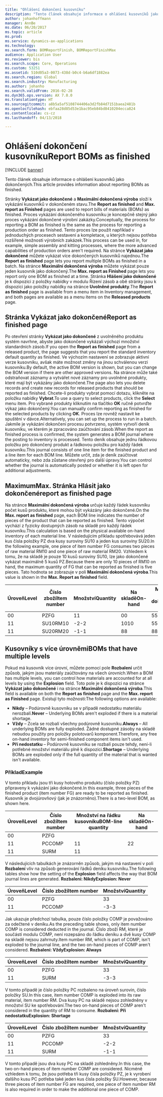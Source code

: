 ```yaml
---
title: "Ohlášení dokončení kusovníku"
description: "Tento článek obsahuje informace o ohlášení kusovníků jako dokončených."
author: johanhoffmann
manager: AnnBe
ms.date: 06/20/2017
ms.topic: article
ms.prod: 
ms.service: dynamics-ax-applications
ms.technology: 
ms.search.form: BOMReportFinish, BOMReportFinishMax
audience: Application User
ms.reviewer: bis
ms.search.scope: Core, Operations
ms.custom: 53251
ms.assetid: 510d05a3-0073-438d-b0c4-b6a6df1882ea
ms.search.region: Global
ms.search.industry: Manufacturing
ms.author: johanho
ms.search.validFrom: 2016-02-28
ms.dyn365.ops.version: AX 7.0.0
ms.translationtype: HT
ms.sourcegitcommit: a8b5a5af5108744406a3d2fb84d7151baea2481b
ms.openlocfilehash: ebfaa28d85d53e1bac95eb84bd8410204ecca824
ms.contentlocale: cs-cz
ms.lasthandoff: 04/13/2018

---
```


# <a name="report-boms-as-finished"></a><span data-ttu-id="4b751-103">Ohlášení dokončení kusovníku</span><span class="sxs-lookup"><span data-stu-id="4b751-103">Report BOMs as finished</span></span>

[!INCLUDE [banner](../includes/banner.md)]

<span data-ttu-id="4b751-104">Tento článek obsahuje informace o ohlášení kusovníků jako dokončených.</span><span class="sxs-lookup"><span data-stu-id="4b751-104">This article provides information about reporting BOMs as finished.</span></span>

<span data-ttu-id="4b751-105">Stránky **Vykázat jako dokončené** a **Maximální dokončená výroba** složí k vykázání kusovníků v dokončeném stavu.</span><span class="sxs-lookup"><span data-stu-id="4b751-105">The **Report as finished** and **Max. report as Finished** pages are used to report bills of materials (BOMs) as finished.</span></span> <span data-ttu-id="4b751-106">Proces vykázání dokončeného kusovníku je koncepčně stejný jako proces vykázání dokončené výrobní zakázky.</span><span class="sxs-lookup"><span data-stu-id="4b751-106">Conceptually, the process for reporting a BOM as finished is the same as the process for reporting a production order as finished.</span></span> <span data-ttu-id="4b751-107">Tento proces lze použít například v jednoduchých procesech sestavení a kompletace, u kterých nejsou potřeba rozšířené možnosti výrobních zakázek.</span><span class="sxs-lookup"><span data-stu-id="4b751-107">This process can be used in, for example, simple assembly and kitting processes, where the more advanced capabilities of production orders aren't required.</span></span> <span data-ttu-id="4b751-108">Na stránce **Vykázat jako dokončené** můžete vykázat více dokončených kusovníků najednou.</span><span class="sxs-lookup"><span data-stu-id="4b751-108">The **Report as finished** page lets you report multiple BOMs as finished in a batch.</span></span> <span data-ttu-id="4b751-109">Na stránce **Maximální dokončená výroba** můžete vykázat pouze jeden kusovník jako dokončený.</span><span class="sxs-lookup"><span data-stu-id="4b751-109">The **Max. report as Finished** page lets you report only one BOM as finished at a time.</span></span> <span data-ttu-id="4b751-110">Stránka **Hlášení jako dokončené** je k dispozici z položky nabídky v modulu Řízení zásob a obě stránky jsou k dispozici jako položky nabídky na stránce **Uvolněné produkty**.</span><span class="sxs-lookup"><span data-stu-id="4b751-110">The **Report as finished** page is available from a menu item in Inventory management, and both pages are available as a menu items on the **Released products** page.</span></span>

## <a name="report-as-finished-page"></a><span data-ttu-id="4b751-111">Stránka Vykázat jako dokončené</span><span class="sxs-lookup"><span data-stu-id="4b751-111">Report as finished page</span></span>
<span data-ttu-id="4b751-112">Po otevření stránky **Vykázat jako dokončené** z uvolněného produktu systém navrhne, abyste jako dokončené vykázali výchozí množství standardních zásob.</span><span class="sxs-lookup"><span data-stu-id="4b751-112">If you open the **Report as finished** page from a released product, the page suggests that you report the standard inventory default quantity as finished.</span></span> <span data-ttu-id="4b751-113">Ve výchozím nastavení se zobrazuje aktivní verze kusovníku, avšak máte možnost změny na jinou schválenou verzi kusovníku.</span><span class="sxs-lookup"><span data-stu-id="4b751-113">By default, the active BOM version is shown, but you can change the BOM version if there are other approved versions.</span></span> <span data-ttu-id="4b751-114">Na stránce může také odstraňovat záznamy a vytvářet nové záznamy pro uvolněné produkty, které mají být vykázány jako dokončené.</span><span class="sxs-lookup"><span data-stu-id="4b751-114">The page also lets you delete records and create new records for released products that should be reported as finished.</span></span> <span data-ttu-id="4b751-115">Chcete-li produkty vybrat pomocí dotazu, klikněte na položku nabídky **Vybrat**.</span><span class="sxs-lookup"><span data-stu-id="4b751-115">To use a query to select products, click the **Select** menu item.</span></span> <span data-ttu-id="4b751-116">Pro vybrané produkty kliknutím na tlačítko **OK** ručně potvrďte výkaz jako dokončený.</span><span class="sxs-lookup"><span data-stu-id="4b751-116">You can manually confirm reporting as finished for the selected products by clicking **OK**.</span></span> <span data-ttu-id="4b751-117">Proces lze rovněž nastavit ke spuštění v dávce.</span><span class="sxs-lookup"><span data-stu-id="4b751-117">Alternatively, you can set up the process to run in a batch.</span></span> <span data-ttu-id="4b751-118">Jakmile je vykázání dokončení procesu potvrzeno, systém vytvoří deník kusovníku, ve kterém je zpracováno zaúčtování zásob.</span><span class="sxs-lookup"><span data-stu-id="4b751-118">When the report as finished process is confirmed, the system generates a BOM journal where the posting to inventory is processed.</span></span> <span data-ttu-id="4b751-119">Tento deník obsahuje jednu řádkovou položku pro dokončený produkt a řádkovou položku pro každý řádek kusovníku.</span><span class="sxs-lookup"><span data-stu-id="4b751-119">This journal consists of one line item for the finished product and a line item for each BOM line.</span></span> <span data-ttu-id="4b751-120">Můžete určit, zda je deník zaúčtovat automaticky, nebo zda zůstane otevřený pro další úpravy.</span><span class="sxs-lookup"><span data-stu-id="4b751-120">You can control whether the journal is automatically posted or whether it is left open for additional adjustments.</span></span>

## <a name="max-report-as-finished-page"></a><span data-ttu-id="4b751-121">Maximum</span><span class="sxs-lookup"><span data-stu-id="4b751-121">Max.</span></span> <span data-ttu-id="4b751-122">Stránka Hlásit jako dokončené</span><span class="sxs-lookup"><span data-stu-id="4b751-122">report as finished page</span></span>
<span data-ttu-id="4b751-123">Na stránce **Maximální dokončená výroba** určuje každý řádek kusovníku počet kusů produktu, které mohou být vykázány jako dokončené.</span><span class="sxs-lookup"><span data-stu-id="4b751-123">On the **Max. report as finished** page, each BOM line indicates the number of pieces of the product that can be reported as finished.</span></span> <span data-ttu-id="4b751-124">Tento výpočet vychází z fyzicky dostupných zásob na skladě pro každý řádek kusovníku.</span><span class="sxs-lookup"><span data-stu-id="4b751-124">This calculation is based on the physical available on-hand inventory of each material line.</span></span> <span data-ttu-id="4b751-125">V následujícím příkladu spotřebovává jeden kus čísla položky PZ dva kusy suroviny SU10 a jeden kus suroviny SU20.</span><span class="sxs-lookup"><span data-stu-id="4b751-125">In the following example, one piece of item number FG consumes two pieces of raw material RM10 and one piece of raw material RM20.</span></span> <span data-ttu-id="4b751-126">Vzhledem k tomu, že na skladě je pouze 10 kusů suroviny SU10, lze jako dokončené vykázat maximálně 5 kusů PZ.</span><span class="sxs-lookup"><span data-stu-id="4b751-126">Because there are only 10 pieces of RM10 on hand, the maximum quantity of FG that can be reported as finished is five pieces.</span></span> <span data-ttu-id="4b751-127">Tato hodnota se zobrazuje v poli **Maximální dokončená výroba**.</span><span class="sxs-lookup"><span data-stu-id="4b751-127">This value is shown in the **Max. Report as finished** field.</span></span>

| <span data-ttu-id="4b751-128">Úroveň</span><span class="sxs-lookup"><span data-stu-id="4b751-128">Level</span></span> | <span data-ttu-id="4b751-129">Číslo zboží</span><span class="sxs-lookup"><span data-stu-id="4b751-129">Item number</span></span> | <span data-ttu-id="4b751-130">Množství</span><span class="sxs-lookup"><span data-stu-id="4b751-130">Quantity</span></span> | <span data-ttu-id="4b751-131">Na skladě</span><span class="sxs-lookup"><span data-stu-id="4b751-131">On-hand</span></span> | <span data-ttu-id="4b751-132">Maximum</span><span class="sxs-lookup"><span data-stu-id="4b751-132">Max.</span></span> <span data-ttu-id="4b751-133">Hlášení jako dokončené</span><span class="sxs-lookup"><span data-stu-id="4b751-133">Report as finished</span></span> |
|-------|-------------|----------|---------|-------------------------|
| <span data-ttu-id="4b751-134">0</span><span class="sxs-lookup"><span data-stu-id="4b751-134">0</span></span>     | <span data-ttu-id="4b751-135">PZ</span><span class="sxs-lookup"><span data-stu-id="4b751-135">FG</span></span>          |  <span data-ttu-id="4b751-136">1</span><span class="sxs-lookup"><span data-stu-id="4b751-136">1</span></span>       | <span data-ttu-id="4b751-137">0</span><span class="sxs-lookup"><span data-stu-id="4b751-137">0</span></span>       | <span data-ttu-id="4b751-138">5</span><span class="sxs-lookup"><span data-stu-id="4b751-138">5</span></span>                       |
| <span data-ttu-id="4b751-139">1</span><span class="sxs-lookup"><span data-stu-id="4b751-139">1</span></span>     | <span data-ttu-id="4b751-140">SU10</span><span class="sxs-lookup"><span data-stu-id="4b751-140">RM10</span></span>        | <span data-ttu-id="4b751-141">-2</span><span class="sxs-lookup"><span data-stu-id="4b751-141">-2</span></span>       | <span data-ttu-id="4b751-142">10</span><span class="sxs-lookup"><span data-stu-id="4b751-142">10</span></span>      | <span data-ttu-id="4b751-143">5</span><span class="sxs-lookup"><span data-stu-id="4b751-143">5</span></span>                       |
| <span data-ttu-id="4b751-144">1</span><span class="sxs-lookup"><span data-stu-id="4b751-144">1</span></span>     | <span data-ttu-id="4b751-145">SU20</span><span class="sxs-lookup"><span data-stu-id="4b751-145">RM20</span></span>        | <span data-ttu-id="4b751-146">-1</span><span class="sxs-lookup"><span data-stu-id="4b751-146">-1</span></span>       |  <span data-ttu-id="4b751-147">8</span><span class="sxs-lookup"><span data-stu-id="4b751-147">8</span></span>      | <span data-ttu-id="4b751-148">8</span><span class="sxs-lookup"><span data-stu-id="4b751-148">8</span></span>                       |

## <a name="boms-that-have-multiple-levels"></a><span data-ttu-id="4b751-149">Kusovníky s více úrovněmi</span><span class="sxs-lookup"><span data-stu-id="4b751-149">BOMs that have multiple levels</span></span>
<span data-ttu-id="4b751-150">Pokud má kusovník více úrovní, můžete pomocí pole **Rozbalení** určit způsob, jakým jsou materiály zaúčtovány na všech úrovních.</span><span class="sxs-lookup"><span data-stu-id="4b751-150">When a BOM has multiple levels, you can control how materials are accounted for at all levels by using the **Explosion** field.</span></span> <span data-ttu-id="4b751-151">Toto pole je k dispozici na stránce **Vykázat jako dokončené** i na stránce **Maximální dokončená výroba**.</span><span class="sxs-lookup"><span data-stu-id="4b751-151">This field is available on both the **Report as finished** page and the **Max. report as Finished** page.</span></span> <span data-ttu-id="4b751-152">Existují tyto možnosti:</span><span class="sxs-lookup"><span data-stu-id="4b751-152">The following options are available:</span></span>

-   <span data-ttu-id="4b751-153">**Nikdy** – Podúrovně kusovníku se v případě nedostatku materiálu nerozbalí.</span><span class="sxs-lookup"><span data-stu-id="4b751-153">**Never** – Underlying BOMs aren't exploded if there is a material shortage.</span></span>
-   <span data-ttu-id="4b751-154">**Vždy** – Zcela se rozbalí všechny podúrovně kusovníku.</span><span class="sxs-lookup"><span data-stu-id="4b751-154">**Always** – All underlying BOMs are fully exploded.</span></span> <span data-ttu-id="4b751-155">Žádné dostupné zásoby na skladě nebudou použity pro položky polotovarů komponent.</span><span class="sxs-lookup"><span data-stu-id="4b751-155">Therefore, any free on-hand inventory for semi-finished component items isn't used.</span></span>
-   <span data-ttu-id="4b751-156">**Pří nedostatku** – Podúrovně kusovníku se rozbalí pouze tehdy, není-li potřebné množství materiálu plně k dispozici.</span><span class="sxs-lookup"><span data-stu-id="4b751-156">**Shortage** – Underlying BOMs are exploded only if the full quantity of the material that is wanted isn't available.</span></span>

### <a name="example"></a><span data-ttu-id="4b751-157">Příklad</span><span class="sxs-lookup"><span data-stu-id="4b751-157">Example</span></span>

<span data-ttu-id="4b751-158">V tomto příkladu jsou tři kusy hotového produktu (číslo položky PZ) připraveny k vykázání jako dokončené.</span><span class="sxs-lookup"><span data-stu-id="4b751-158">In this example, three pieces of the finished product (item number FG) are ready to be reported as finished.</span></span> <span data-ttu-id="4b751-159">Kusovník je dvojúrovňový (jak je znázorněno).</span><span class="sxs-lookup"><span data-stu-id="4b751-159">There is a two-level BOM, as shown here.</span></span>

| <span data-ttu-id="4b751-160">Úroveň</span><span class="sxs-lookup"><span data-stu-id="4b751-160">Level</span></span> | <span data-ttu-id="4b751-161">Číslo zboží</span><span class="sxs-lookup"><span data-stu-id="4b751-161">Item number</span></span> | <span data-ttu-id="4b751-162">Množství na řádku kusovníku</span><span class="sxs-lookup"><span data-stu-id="4b751-162">BOM-line quantity</span></span> | <span data-ttu-id="4b751-163">Na skladě</span><span class="sxs-lookup"><span data-stu-id="4b751-163">On-hand</span></span> |
|-------|-------------|-------------------|---------|
| <span data-ttu-id="4b751-164">0</span><span class="sxs-lookup"><span data-stu-id="4b751-164">0</span></span>     | <span data-ttu-id="4b751-165">PZ</span><span class="sxs-lookup"><span data-stu-id="4b751-165">FG</span></span>          |                   |         |
| <span data-ttu-id="4b751-166">1</span><span class="sxs-lookup"><span data-stu-id="4b751-166">1</span></span>     | <span data-ttu-id="4b751-167">PC</span><span class="sxs-lookup"><span data-stu-id="4b751-167">COMP</span></span>        | <span data-ttu-id="4b751-168">1</span><span class="sxs-lookup"><span data-stu-id="4b751-168">1</span></span>                 | <span data-ttu-id="4b751-169">2</span><span class="sxs-lookup"><span data-stu-id="4b751-169">2</span></span>       |
| <span data-ttu-id="4b751-170">1</span><span class="sxs-lookup"><span data-stu-id="4b751-170">1</span></span>     | <span data-ttu-id="4b751-171">SU</span><span class="sxs-lookup"><span data-stu-id="4b751-171">RM</span></span>          | <span data-ttu-id="4b751-172">1</span><span class="sxs-lookup"><span data-stu-id="4b751-172">1</span></span>                 |         |

<span data-ttu-id="4b751-173">V následujících tabulkách je znázorněn způsob, jakým má nastavení v poli **Rozbalení** vliv na způsob generování řádků deníku kusovníku.</span><span class="sxs-lookup"><span data-stu-id="4b751-173">The following tables show how the setting of the **Explosion** field affects the way that BOM journal lines are generated.</span></span> <span data-ttu-id="4b751-174">**Rozbalení: Nikdy**</span><span class="sxs-lookup"><span data-stu-id="4b751-174">**Explosion: Never**</span></span>

| <span data-ttu-id="4b751-175">Úroveň</span><span class="sxs-lookup"><span data-stu-id="4b751-175">Level</span></span> | <span data-ttu-id="4b751-176">Číslo zboží</span><span class="sxs-lookup"><span data-stu-id="4b751-176">Item number</span></span> | <span data-ttu-id="4b751-177">Množství</span><span class="sxs-lookup"><span data-stu-id="4b751-177">Quantity</span></span> |
|-------|-------------|----------|
| <span data-ttu-id="4b751-178">0</span><span class="sxs-lookup"><span data-stu-id="4b751-178">0</span></span>     | <span data-ttu-id="4b751-179">PZ</span><span class="sxs-lookup"><span data-stu-id="4b751-179">FG</span></span>          | <span data-ttu-id="4b751-180">3</span><span class="sxs-lookup"><span data-stu-id="4b751-180">3</span></span>        |
| <span data-ttu-id="4b751-181">1</span><span class="sxs-lookup"><span data-stu-id="4b751-181">1</span></span>     | <span data-ttu-id="4b751-182">PC</span><span class="sxs-lookup"><span data-stu-id="4b751-182">COMP</span></span>        | <span data-ttu-id="4b751-183">-3</span><span class="sxs-lookup"><span data-stu-id="4b751-183">-3</span></span>       |

<span data-ttu-id="4b751-184">Jak ukazuje předchozí tabulka, pouze číslo položky COMP je považováno za odečtené v deníku.</span><span class="sxs-lookup"><span data-stu-id="4b751-184">As the preceding table shows, only item number COMP is considered deducted in the journal.</span></span> <span data-ttu-id="4b751-185">Číslo zboží RM, které je součástí modulu COMP, není rozepsáno do řádku deníku a dvě kusy COMP na skladě nejsou zahrnuty.</span><span class="sxs-lookup"><span data-stu-id="4b751-185">Item number RM, which is part of COMP, isn't exploded to the journal line, and the two on-hand pieces of COMP aren't considered.</span></span> <span data-ttu-id="4b751-186">**Rozbalení: Vždy**</span><span class="sxs-lookup"><span data-stu-id="4b751-186">**Explosion: Always**</span></span>

| <span data-ttu-id="4b751-187">Úroveň</span><span class="sxs-lookup"><span data-stu-id="4b751-187">Level</span></span> | <span data-ttu-id="4b751-188">Číslo zboží</span><span class="sxs-lookup"><span data-stu-id="4b751-188">Item number</span></span> | <span data-ttu-id="4b751-189">Množství</span><span class="sxs-lookup"><span data-stu-id="4b751-189">Quantity</span></span> |
|-------|-------------|----------|
| <span data-ttu-id="4b751-190">0</span><span class="sxs-lookup"><span data-stu-id="4b751-190">0</span></span>     | <span data-ttu-id="4b751-191">PZ</span><span class="sxs-lookup"><span data-stu-id="4b751-191">FG</span></span>          | <span data-ttu-id="4b751-192">3</span><span class="sxs-lookup"><span data-stu-id="4b751-192">3</span></span>        |
| <span data-ttu-id="4b751-193">1</span><span class="sxs-lookup"><span data-stu-id="4b751-193">1</span></span>     | <span data-ttu-id="4b751-194">SU</span><span class="sxs-lookup"><span data-stu-id="4b751-194">RM</span></span>          | <span data-ttu-id="4b751-195">-3</span><span class="sxs-lookup"><span data-stu-id="4b751-195">-3</span></span>       |

<span data-ttu-id="4b751-196">V tomto případě je číslo položky PC rozbaleno na úroveň surovin, číslo položky SU.</span><span class="sxs-lookup"><span data-stu-id="4b751-196">In this case, item number COMP is exploded into its raw material, item number RM.</span></span> <span data-ttu-id="4b751-197">Dva kusy PC na skladě nejsou zohledněny v množství SU ke spotřebování.</span><span class="sxs-lookup"><span data-stu-id="4b751-197">The two on-hand pieces of COMP aren't considered in the quantity of RM to consume.</span></span> <span data-ttu-id="4b751-198">**Rozbalení: Při nedostatku**</span><span class="sxs-lookup"><span data-stu-id="4b751-198">**Explosion: Shortage**</span></span>

| <span data-ttu-id="4b751-199">Úroveň</span><span class="sxs-lookup"><span data-stu-id="4b751-199">Level</span></span> | <span data-ttu-id="4b751-200">Číslo zboží</span><span class="sxs-lookup"><span data-stu-id="4b751-200">Item number</span></span> | <span data-ttu-id="4b751-201">Množství</span><span class="sxs-lookup"><span data-stu-id="4b751-201">Quantity</span></span> |
|-------|-------------|----------|
| <span data-ttu-id="4b751-202">0</span><span class="sxs-lookup"><span data-stu-id="4b751-202">0</span></span>     | <span data-ttu-id="4b751-203">PZ</span><span class="sxs-lookup"><span data-stu-id="4b751-203">FG</span></span>          | <span data-ttu-id="4b751-204">3</span><span class="sxs-lookup"><span data-stu-id="4b751-204">3</span></span>        |
| <span data-ttu-id="4b751-205">1</span><span class="sxs-lookup"><span data-stu-id="4b751-205">1</span></span>     | <span data-ttu-id="4b751-206">PC</span><span class="sxs-lookup"><span data-stu-id="4b751-206">COMP</span></span>        | <span data-ttu-id="4b751-207">-2</span><span class="sxs-lookup"><span data-stu-id="4b751-207">-2</span></span>       |
| <span data-ttu-id="4b751-208">1</span><span class="sxs-lookup"><span data-stu-id="4b751-208">1</span></span>     | <span data-ttu-id="4b751-209">SU</span><span class="sxs-lookup"><span data-stu-id="4b751-209">RM</span></span>          | <span data-ttu-id="4b751-210">-1</span><span class="sxs-lookup"><span data-stu-id="4b751-210">-1</span></span>       |

<span data-ttu-id="4b751-211">V tomto případě jsou dva kusy PC na skladě zohledněny.</span><span class="sxs-lookup"><span data-stu-id="4b751-211">In this case, the two on-hand pieces of item number COMP are considered.</span></span> <span data-ttu-id="4b751-212">Nicméně vzhledem k tomu, že jsou potřeba tři kusy čísla položky PZ, je k vyrobení dalšího kusu PC potřeba také jeden kus čísla položky SU.</span><span class="sxs-lookup"><span data-stu-id="4b751-212">However, because three pieces of item number FG are required, one piece of item number RM is also required in order to make the additional one piece of COMP.</span></span>




